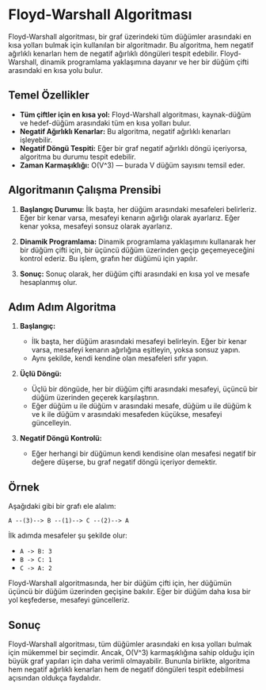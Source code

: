 
# Floyd-Warshall Algoritması

Floyd-Warshall algoritması, bir graf üzerindeki tüm düğümler arasındaki en kısa yolları bulmak için kullanılan bir algoritmadır. Bu algoritma, hem negatif ağırlıklı kenarları hem de negatif ağırlıklı döngüleri tespit edebilir. Floyd-Warshall, dinamik programlama yaklaşımına dayanır ve her bir düğüm çifti arasındaki en kısa yolu bulur.

## Temel Özellikler

- **Tüm çiftler için en kısa yol:** Floyd-Warshall algoritması, kaynak-düğüm ve hedef-düğüm arasındaki tüm en kısa yolları bulur.
- **Negatif Ağırlıklı Kenarlar:** Bu algoritma, negatif ağırlıklı kenarları işleyebilir.
- **Negatif Döngü Tespiti:** Eğer bir graf negatif ağırlıklı döngü içeriyorsa, algoritma bu durumu tespit edebilir.
- **Zaman Karmaşıklığı:** O(V^3) — burada V düğüm sayısını temsil eder.

## Algoritmanın Çalışma Prensibi

1. **Başlangıç Durumu:** İlk başta, her düğüm arasındaki mesafeleri belirleriz. Eğer bir kenar varsa, mesafeyi kenarın ağırlığı olarak ayarlarız. Eğer kenar yoksa, mesafeyi sonsuz olarak ayarlarız.

2. **Dinamik Programlama:** Dinamik programlama yaklaşımını kullanarak her bir düğüm çifti için, bir üçüncü düğüm üzerinden geçip geçemeyeceğini kontrol ederiz. Bu işlem, grafın her düğümü için yapılır.

3. **Sonuç:** Sonuç olarak, her düğüm çifti arasındaki en kısa yol ve mesafe hesaplanmış olur.

## Adım Adım Algoritma

1. **Başlangıç:**
   - İlk başta, her düğüm arasındaki mesafeyi belirleyin. Eğer bir kenar varsa, mesafeyi kenarın ağırlığına eşitleyin, yoksa sonsuz yapın.
   - Aynı şekilde, kendi kendine olan mesafeleri sıfır yapın.

2. **Üçlü Döngü:**
   - Üçlü bir döngüde, her bir düğüm çifti arasındaki mesafeyi, üçüncü bir düğüm üzerinden geçerek karşılaştırın.
   - Eğer düğüm u ile düğüm v arasındaki mesafe, düğüm u ile düğüm k ve k ile düğüm v arasındaki mesafeden küçükse, mesafeyi güncelleyin.

3. **Negatif Döngü Kontrolü:**
   - Eğer herhangi bir düğümun kendi kendisine olan mesafesi negatif bir değere düşerse, bu graf negatif döngü içeriyor demektir.

## Örnek

Aşağıdaki gibi bir grafı ele alalım:

```A --(3)--> B --(1)--> C --(2)--> A```

İlk adımda mesafeler şu şekilde olur:

- `A -> B: 3`
- `B -> C: 1`
- `C -> A: 2`

Floyd-Warshall algoritmasında, her bir düğüm çifti için, her düğümün üçüncü bir düğüm üzerinden geçişine bakılır. Eğer bir düğüm daha kısa bir yol keşfederse, mesafeyi güncelleriz.

## Sonuç

Floyd-Warshall algoritması, tüm düğümler arasındaki en kısa yolları bulmak için mükemmel bir seçimdir. Ancak, O(V^3) karmaşıklığına sahip olduğu için büyük graf yapıları için daha verimli olmayabilir. Bununla birlikte, algoritma hem negatif ağırlıklı kenarları hem de negatif döngüleri tespit edebilmesi açısından oldukça faydalıdır.
